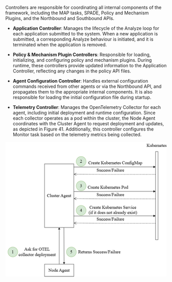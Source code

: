 Controllers are responsible for coordinating all internal components of the framework, including the MAP tasks, SPADE,
Policy and Mechanism Plugins, and the Northbound and Southbound APIs.

- **Application Controller**: Manages the lifecycle of the Analyze loop for each application submitted to the system. When a
new application is submitted, a corresponding Analyze behaviour is initiated, and it is terminated when the application
is removed.

- **Policy & Mechanism Plugin Controllers**: Responsible for loading, initializing, and configuring policy and mechanism
plugins. During runtime, these controllers provide updated information to the Application Controller, reflecting any
changes in the policy API files.

- **Agent Configuration Controller**: Handles external configuration commands received from other agents or via the Northbound
API, and propagates them to the appropriate internal components. It is also responsible for loading the initial
configuration file during startup.

- **Telemetry Controller**: Manages the OpenTelemetry Collector for each agent, including initial deployment and runtime
configuration. Since each collector operates as a pod within the cluster, the Node Agent coordinates with the Cluster
Agent to request deployment and updates, as depicted in Figure 41. Additionally, this controller configures the Monitor
task based on the telemetry metrics being collected.

![otel_deploy_sequence.png](../assets/img/otel_deploy_sequence.png)